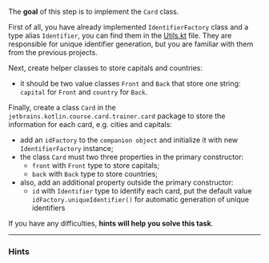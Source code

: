 The **goal** of this step is to implement the `Card` class.

First of all, you have already implemented `IdentifierFactory` class and a type alias `Identifier`, 
you can find them in the [Utils.kt](./src/main/kotlin/jetbrains/kotlin/course/card/trainer/util/Utils.kt) file.
They are responsible for unique identifier generation, but you are familiar with them from the previous projects.

Next, create helper classes to store capitals and countries:

- it should be two value classes `Front` and `Back` that store one string: `capital` for `Front` and `country` for `Back`.

Finally, create a class `Card` in the `jetbrains.kotlin.course.card.trainer.card` package to store the information for each card, e.g. cities and capitals:

- add an `idFactory` to the `companion object` and initialize it with new `IdentifierFactory` instance; 
- the class `Card` must two three properties in the primary constructor:
    - `front` with `Front` type to store capitals;
    - `back` with `Back` type to store countries;
- also, add an additional property outside the primary constructor:
    - `id` with `Identifier` type to identify each card, 
     put the default value `idFactory.uniqueIdentifier()` for automatic generation 
     of unique identifiers

If you have any difficulties, **hints will help you solve this task**.

----

### Hints
